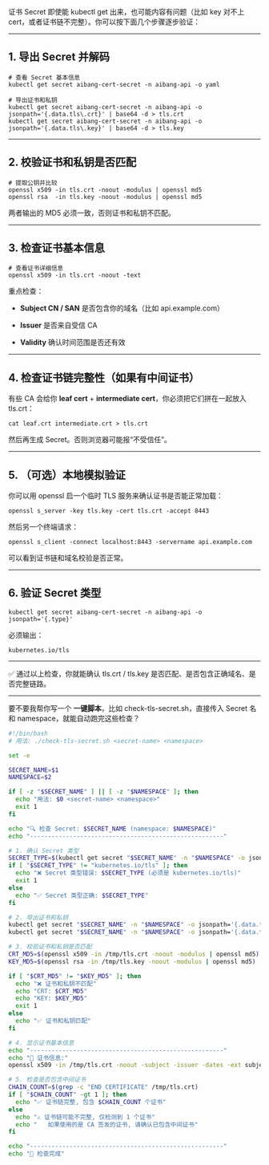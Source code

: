 证书 Secret 即使能 kubectl get 出来，也可能内容有问题（比如 key 对不上 cert，或者证书链不完整）。你可以按下面几个步骤逐步验证：

---

## **1. 导出 Secret 并解码**

```
# 查看 Secret 基本信息
kubectl get secret aibang-cert-secret -n aibang-api -o yaml

# 导出证书和私钥
kubectl get secret aibang-cert-secret -n aibang-api -o jsonpath='{.data.tls\.crt}' | base64 -d > tls.crt
kubectl get secret aibang-cert-secret -n aibang-api -o jsonpath='{.data.tls\.key}' | base64 -d > tls.key
```

---

## **2. 校验证书和私钥是否匹配**

```
# 提取公钥并比较
openssl x509 -in tls.crt -noout -modulus | openssl md5
openssl rsa  -in tls.key -noout -modulus | openssl md5
```

两者输出的 MD5 必须一致，否则证书和私钥不匹配。

---

## **3. 检查证书基本信息**

```
# 查看证书详细信息
openssl x509 -in tls.crt -noout -text
```

重点检查：

- **Subject CN / SAN** 是否包含你的域名（比如 api.example.com）
    
- **Issuer** 是否来自受信 CA
    
- **Validity** 确认时间范围是否还有效
    

---

## **4. 检查证书链完整性（如果有中间证书）**

  

有些 CA 会给你 **leaf cert** + **intermediate cert**，你必须把它们拼在一起放入 tls.crt：

```
cat leaf.crt intermediate.crt > tls.crt
```

然后再生成 Secret。否则浏览器可能报“不受信任”。

---

## **5. （可选）本地模拟验证**

  

你可以用 openssl 启一个临时 TLS 服务来确认证书是否能正常加载：

```
openssl s_server -key tls.key -cert tls.crt -accept 8443
```

然后另一个终端请求：

```
openssl s_client -connect localhost:8443 -servername api.example.com
```

可以看到证书链和域名校验是否正常。

---

## **6. 验证 Secret 类型**

```
kubectl get secret aibang-cert-secret -n aibang-api -o jsonpath='{.type}'
```

必须输出：

```
kubernetes.io/tls
```

---

✅ 通过以上检查，你就能确认 tls.crt / tls.key 是否匹配、是否包含正确域名、是否完整链路。

---

要不要我帮你写一个 **一键脚本**，比如 check-tls-secret.sh，直接传入 Secret 名和 namespace，就能自动跑完这些检查？

```bash
#!/bin/bash
# 用法: ./check-tls-secret.sh <secret-name> <namespace>

set -e

SECRET_NAME=$1
NAMESPACE=$2

if [ -z "$SECRET_NAME" ] || [ -z "$NAMESPACE" ]; then
  echo "用法: $0 <secret-name> <namespace>"
  exit 1
fi

echo "🔍 检查 Secret: $SECRET_NAME (namespace: $NAMESPACE)"
echo "------------------------------------------------------"

# 1. 确认 Secret 类型
SECRET_TYPE=$(kubectl get secret "$SECRET_NAME" -n "$NAMESPACE" -o jsonpath='{.type}')
if [ "$SECRET_TYPE" != "kubernetes.io/tls" ]; then
  echo "❌ Secret 类型错误: $SECRET_TYPE (必须是 kubernetes.io/tls)"
  exit 1
else
  echo "✅ Secret 类型正确: $SECRET_TYPE"
fi

# 2. 导出证书和私钥
kubectl get secret "$SECRET_NAME" -n "$NAMESPACE" -o jsonpath='{.data.tls\.crt}' | base64 -d > /tmp/tls.crt
kubectl get secret "$SECRET_NAME" -n "$NAMESPACE" -o jsonpath='{.data.tls\.key}' | base64 -d > /tmp/tls.key

# 3. 校验证书和私钥是否匹配
CRT_MD5=$(openssl x509 -in /tmp/tls.crt -noout -modulus | openssl md5)
KEY_MD5=$(openssl rsa -in /tmp/tls.key -noout -modulus | openssl md5)

if [ "$CRT_MD5" != "$KEY_MD5" ]; then
  echo "❌ 证书和私钥不匹配"
  echo "CRT: $CRT_MD5"
  echo "KEY: $KEY_MD5"
  exit 1
else
  echo "✅ 证书和私钥匹配"
fi

# 4. 显示证书基本信息
echo "------------------------------------------------------"
echo "📜 证书信息:"
openssl x509 -in /tmp/tls.crt -noout -subject -issuer -dates -ext subjectAltName || true

# 5. 检查是否包含中间证书
CHAIN_COUNT=$(grep -c "END CERTIFICATE" /tmp/tls.crt)
if [ "$CHAIN_COUNT" -gt 1 ]; then
  echo "✅ 证书链完整, 包含 $CHAIN_COUNT 个证书"
else
  echo "⚠️ 证书链可能不完整, 仅检测到 1 个证书"
  echo "   如果使用的是 CA 签发的证书, 请确认已包含中间证书"
fi

echo "------------------------------------------------------"
echo "🔎 检查完成"
```
